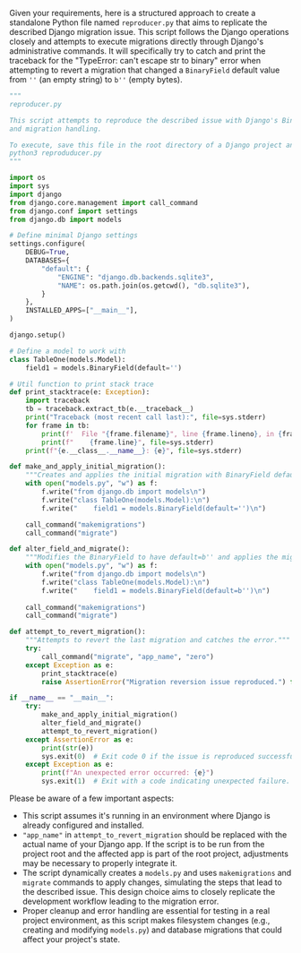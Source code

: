 Given your requirements, here is a structured approach to create a standalone Python file named `reproducer.py` that aims to replicate the described Django migration issue. This script follows the Django operations closely and attempts to execute migrations directly through Django's administrative commands. It will specifically try to catch and print the traceback for the "TypeError: can't escape str to binary" error when attempting to revert a migration that changed a `BinaryField` default value from `''` (an empty string) to `b''` (empty bytes).

```python
"""
reproducer.py

This script attempts to reproduce the described issue with Django's BinaryField default value
and migration handling.

To execute, save this file in the root directory of a Django project and run:
python3 reproduducer.py
"""

import os
import sys
import django
from django.core.management import call_command
from django.conf import settings
from django.db import models

# Define minimal Django settings
settings.configure(
    DEBUG=True,
    DATABASES={
        "default": {
            "ENGINE": "django.db.backends.sqlite3",
            "NAME": os.path.join(os.getcwd(), "db.sqlite3"),
        }
    },
    INSTALLED_APPS=["__main__"],
)

django.setup()

# Define a model to work with
class TableOne(models.Model):
    field1 = models.BinaryField(default='')

# Util function to print stack trace
def print_stacktrace(e: Exception):
    import traceback
    tb = traceback.extract_tb(e.__traceback__)
    print("Traceback (most recent call last):", file=sys.stderr)
    for frame in tb:
        print(f'  File "{frame.filename}", line {frame.lineno}, in {frame.name}', file=sys.stderr)
        print(f"    {frame.line}", file=sys.stderr)
    print(f"{e.__class__.__name__}: {e}", file=sys.stderr)

def make_and_apply_initial_migration():
    """Creates and applies the initial migration with BinaryField default=''."""
    with open("models.py", "w") as f:
        f.write("from django.db import models\n")
        f.write("class TableOne(models.Model):\n")
        f.write("    field1 = models.BinaryField(default='')\n")

    call_command("makemigrations")
    call_command("migrate")

def alter_field_and_migrate():
    """Modifies the BinaryField to have default=b'' and applies the migration."""
    with open("models.py", "w") as f:
        f.write("from django.db import models\n")
        f.write("class TableOne(models.Model):\n")
        f.write("    field1 = models.BinaryField(default=b'')\n")
    
    call_command("makemigrations")
    call_command("migrate")

def attempt_to_revert_migration():
    """Attempts to revert the last migration and catches the error."""
    try:
        call_command("migrate", "app_name", "zero")
    except Exception as e:
        print_stacktrace(e)
        raise AssertionError("Migration reversion issue reproduced.") from e

if __name__ == "__main__":
    try:
        make_and_apply_initial_migration()
        alter_field_and_migrate()
        attempt_to_revert_migration()
    except AssertionError as e:
        print(str(e))
        sys.exit(0)  # Exit code 0 if the issue is reproduced successfully.
    except Exception as e:
        print(f"An unexpected error occurred: {e}")
        sys.exit(1)  # Exit with a code indicating unexpected failure.
```

Please be aware of a few important aspects:
- This script assumes it's running in an environment where Django is already configured and installed.
- `"app_name"` in `attempt_to_revert_migration` should be replaced with the actual name of your Django app. If the script is to be run from the project root and the affected app is part of the root project, adjustments may be necessary to properly integrate it.
- The script dynamically creates a `models.py` and uses `makemigrations` and `migrate` commands to apply changes, simulating the steps that lead to the described issue. This design choice aims to closely replicate the development workflow leading to the migration error.
- Proper cleanup and error handling are essential for testing in a real project environment, as this script makes filesystem changes (e.g., creating and modifying `models.py`) and database migrations that could affect your project's state.